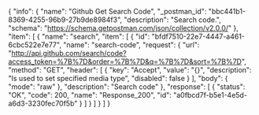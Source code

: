{
  "info": {
    "name": "Github Get Search Code",
    "_postman_id": "bbc441b1-8369-4255-96b9-27b9de8984f3",
    "description": "Search code.",
    "schema": "https://schema.getpostman.com/json/collection/v2.0.0/"
  },
  "item": [
    {
      "name": "search",
      "item": [
        {
          "id": "bfdf7510-22e7-4447-a461-6cbc522e7e77",
          "name": "search-code",
          "request": {
            "url": "http://api.github.com/search/code?access_token=%7B%7D&order=%7B%7D&q=%7B%7D&sort=%7B%7D",
            "method": "GET",
            "header": [
              {
                "key": "Accept",
                "value": "{}",
                "description": "Is used to set specified media type",
                "disabled": false
              }
            ],
            "body": {
              "mode": "raw"
            },
            "description": "Search code"
          },
          "response": [
            {
              "status": "OK",
              "code": 200,
              "name": "Response_200",
              "id": "a0fbcd7f-b5e1-4e5d-a6d3-3230fec70f5b"
            }
          ]
        }
      ]
    }
  ]
}